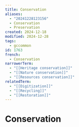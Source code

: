 ```yaml
---
title: Conservation
aliases:
  - "20241228123156"
  - Conservation
  - Preservation
created: 2024-12-18
modified: 2024-12-28
tags:
  - gccommon
id: 1763
french:
  - Conservation
narrowerTerm:
  - "[[Heritage conservation]]"
  - "[[Nature conservation]]"
  - "[[Resources conservation]]"
relatedTerm:
  - "[[Digitization]]"
  - "[[Recycling]]"
  - "[[Restoration]]"
---
```

# Conservation
